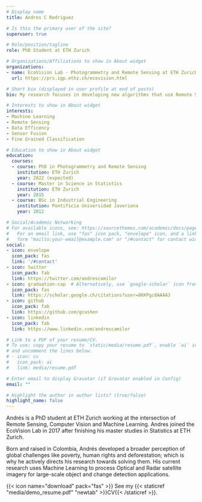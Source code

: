 ```yaml
---
# Display name
title: Andres C Rodriguez

# Is this the primary user of the site?
superuser: true

# Role/position/tagline
role: PhD Student at ETH Zurich

# Organizations/Affiliations to show in About widget
organizations:
- name: EcoVision Lab - Photogrammetry and Remote Sensing at ETH Zurich
  url: https://prs.igp.ethz.ch/ecovision.html

# Short bio (displayed in user profile at end of posts)
bio: My research focuses in developing new algorithms that use Remote Sensing data for environmental and sustainability purposes.

# Interests to show in About widget
interests:
- Machine Learning
- Remote Sensing
- Data Efficency
- Sensor Fusion
- Fine Grained Classification

# Education to show in About widget
education:
  courses:
  - course: PhD in Photogrammetry and Remote Sensing
    institution: ETH Zurich
    year: 2022 (expected)
  - course: Master in Science in Statistics
    institution: ETH Zurich
    year: 2015
  - course: BSc in Industrial Engineering
    institution: Pontificia Universidad Javeriana
    year: 2012

# Social/Academic Networking
# For available icons, see: https://sourcethemes.com/academic/docs/page-builder/#icons
#   For an email link, use "fas" icon pack, "envelope" icon, and a link in the
#   form "mailto:your-email@example.com" or "/#contact" for contact widget.
social:
- icon: envelope
  icon_pack: fas
  link: '/#contact'
- icon: twitter
  icon_pack: fab
  link: https://twitter.com/andrescamilor
- icon: graduation-cap  # Alternatively, use `google-scholar` icon from `ai` icon pack
  icon_pack: fas
  link: https://scholar.google.ch/citations?user=8KKPgc8AAAAJ
- icon: github
  icon_pack: fab
  link: https://github.com/gcushen
- icon: linkedin
  icon_pack: fab
  link: https://www.linkedin.com/andrescamilor

# Link to a PDF of your resume/CV.
# To use: copy your resume to `static/media/resume.pdf`, enable `ai` icons in `params.toml`, 
# and uncomment the lines below.
# - icon: cv
#   icon_pack: ai
#   link: media/resume.pdf

# Enter email to display Gravatar (if Gravatar enabled in Config)
email: ""

# Highlight the author in author lists? (true/false)
highlight_name: false
---
```


Andrés is a PhD student at ETH Zurich working at the intersection of Remote Sensing, Computer Vision and Machine Learning. Andres joined the EcoVision Lab in 2017 after finishing his master studies in Statistics at ETH Zurich.

Born and raised in Colombia, Andrés developed a broader perception of global challenges like poverty, human rights and deforestation; which is why he actively directs his research towards solving them. His current research uses Machine Learning to process Optical and Radar satellite imagery for large-​scale object and change detection applications.

{{< icon name="download" pack="fas" >}} See my {{< staticref "media/demo_resume.pdf" "newtab" >}}CV{{< /staticref >}}.
